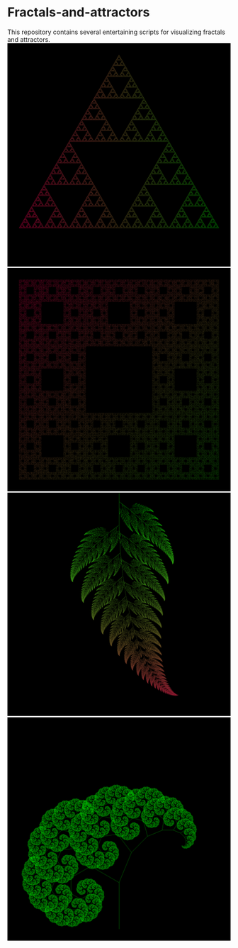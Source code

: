 # Fractals-and-attractors
 This repository contains several entertaining scripts for visualizing fractals and attractors.
 ![there must be a fractal](https://github.com/Kyrylo-Kotelevets/Fractals-and-attractors/blob/master/Треугольник_Серпинского.png)
 ![there must be a fractal](https://github.com/Kyrylo-Kotelevets/Fractals-and-attractors/blob/master/Ковёр_Серпинского.png)
 ![there must be a fractal](https://github.com/Kyrylo-Kotelevets/Fractals-and-attractors/blob/master/Папоротник_Барнсли.png)
 ![there must be a fractal](https://github.com/Kyrylo-Kotelevets/Fractals-and-attractors/blob/master/Пифагорово_дерево.png)
